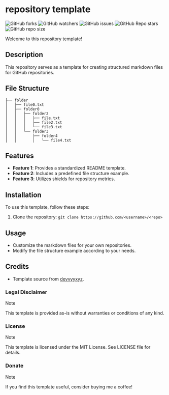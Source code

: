 # repository template

![GitHub forks](https://img.shields.io/github/forks/<username>/<repo>)
![GitHub watchers](https://img.shields.io/github/watchers/<username>/<repo>)
![GitHub issues](https://img.shields.io/github/issues-raw/<username>/<repo>)
![GitHub Repo stars](https://img.shields.io/github/stars/<username>/<repo>)
![GitHub repo size](https://img.shields.io/github/repo-size/<username>/<repo>)

Welcome to this repository template!

## Description

This repository serves as a template for creating structured markdown files for GitHub repositories.

## File Structure

```
├── folder
│   ├── file0.txt
│   ├── folder0
│   │   ├── folder2
│   │   │   ├── file.txt
│   │   │   ├── file2.txt
│   │   │   └── file3.txt
│   │   └── folder3
│   │       ├── folder4
│   │       │   └── file4.txt
```

## Features

- **Feature 1**: Provides a standardized README template.
- **Feature 2**: Includes a predefined file structure example.
- **Feature 3**: Utilizes shields for repository metrics.

## Installation

To use this template, follow these steps:

1. Clone the repository: `git clone https://github.com/<username>/<repo>`

## Usage

- Customize the markdown files for your own repositories.
- Modify the file structure example according to your needs.

## Credits

- Template source from [devvyyxyz](https://github.com/devvyyxyz).

### Legal Disclaimer
> [!NOTE]
> This template is provided as-is without warranties or conditions of any kind.

### License
> [!NOTE]
> This template is licensed under the MIT License. See LICENSE file for details.

### Donate
> [!NOTE]
> If you find this template useful, consider buying me a coffee!
